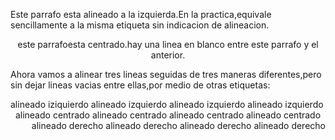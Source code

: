 <HTML>
<HEAD>
  
</HEAD>
<BODY>
<P align="left">Este parrafo esta alineado a la 
izquierda.En la practica,equivale sencillamente a
la misma etiqueta sin indicacion de alineacion.</p>
<p align="center">este parrafoesta centrado.hay
una linea en blanco entre este parrafo y el 
anterior.</p>
<p>Ahora vamos a alinear tres lineas seguidas de 
tres maneras diferentes,pero sin dejar lineas
vacias entre ellas,por medio de otras 
etiquetas:</p>
<DIV align="left">alineado iziquierdo alineado
izquierdo alineado izquierdo alineado 
izquierdo</DIV>
<DIV align="center">alineado centrado alineado
centrado alineado centrado alineado
centrado</DIV>
<DIV align="right">alineado derecho alineado
derecho alineado derecho alineado derecho
</DIV>
</BODY>
</HTML>
